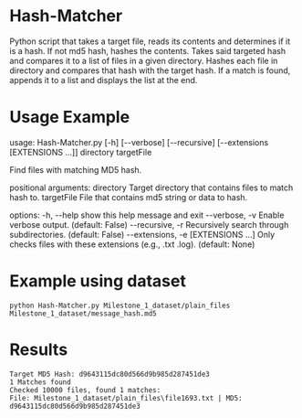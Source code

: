 # Hash-Matcher
Python script that takes a target file, reads its contents and determines if it is a hash. If not md5 hash, hashes the contents. Takes said targeted hash and compares it to a list of files in a given directory. Hashes each file in directory and compares that hash with the target hash. If a match is found, appends it to a list and displays the list at the end.

# Usage Example
usage: Hash-Matcher.py [-h] [--verbose] [--recursive] [--extensions [EXTENSIONS ...]] directory targetFile

Find files with matching MD5 hash.

positional arguments:
  directory             Target directory that contains files to match hash to.
  targetFile            File that contains md5 string or data to hash.

options:
  -h, --help            show this help message and exit
  --verbose, -v         Enable verbose output. (default: False)
  --recursive, -r       Recursively search through subdirectories. (default: False)
  --extensions, -e [EXTENSIONS ...]
                        Only checks files with these extensions (e.g., .txt .log). (default: None)

# Example using dataset 
```
python Hash-Matcher.py Milestone_1_dataset/plain_files Milestone_1_dataset/message_hash.md5
```
# Results
```
Target MD5 Hash: d9643115dc80d566d9b985d287451de3
1 Matches found
Checked 10000 files, found 1 matches:
File: Milestone_1_dataset/plain_files\file1693.txt | MD5: d9643115dc80d566d9b985d287451de3
```
